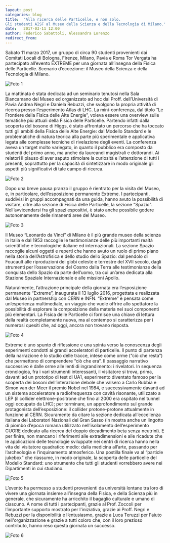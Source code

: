 ```yaml
---
layout: post
categories: blog 
title:  "Alla ricerca delle Particelle, e non solo.
Gli studenti AISF al Museo della Scienza e della Tecnologia di Milano."
date:   2017-03-11 12:00
author: Federico Sabattoli, Alessandra Lorenzo
redirect_from:
---
```


Sabato 11 marzo 2017, un gruppo di circa 90 studenti provenienti dai Comitati Locali di Bologna, Firenze, Milano, Pavia e Roma Tor Vergata ha partecipato all’evento EXTREME per una giornata all’insegna della Fisica delle Particelle. Scenario d’eccezione: il Museo della Scienza e della Tecnologia di Milano.

![Foto 1](/img/eventilocali/2017-extreme/gallery/DSC_1961_20170311.jpeg)

La mattinata è stata dedicata ad un seminario tenutosi nella Sala Biancamano del Museo ed organizzato ad hoc dai Proff. dell’Università di Pavia Andrea Negri e Daniela Rebuzzi, che svolgono la propria attività di ricerca presso l’esperimento Atlas di LHC. La mini-conferenza, dal titolo “Le Frontiere della Fisica delle Alte Energie”, voleva essere una overview sulle tematiche più attuali della Fisica delle Particelle. Partendo infatti dalla scoperta del bosone di Higgs, è stato affrontato un percorso che ha toccato tutti gli ambiti della Fisica delle Alte Energie: dal Modello Standard e le problematiche di natura teorica alla parte più sperimentale e applicativa legata alle complesse tecniche di rivelazione degli eventi. La conferenza aveva un target molto variegato, in quanto il pubblico era composto da studenti del primo anno, ma anche da laureandi magistrali e dottorandi. Ai relatori il plauso di aver saputo stimolare la curiosità e l’attenzione di tutti i presenti, soprattutto per la capacità di sintetizzare in modo originale gli aspetti più significativi di tale campo di ricerca.

![Foto 2](/img/eventilocali/2017-extreme/gallery/DSC_1970_20170311.jpeg)

Dopo una breve pausa pranzo il gruppo è rientrato per la visita del Museo, e, in particolare, dell’esposizione permanente Extreme. I partecipanti, suddivisi in gruppi accompagnati da una guida, hanno avuto la possibilità di visitare, oltre alla sezione di Fisica delle Particelle, la sezione “Spazio". Nell’avvicendarsi fra gli spazi espositivi, è stato anche possibile godere autonomamente delle rimanenti aree del Museo.

![Foto 3](/img/eventilocali/2017-extreme/gallery/DSC_1971_20170311.jpeg)

Il Museo “Leonardo da Vinci” di Milano è il più grande museo della scienza in Italia e dal 1953 raccoglie le testimonianze delle più importanti realtà scientifiche e tecnologiche italiane ed internazionali. La sezione Spazio raccoglie alcuni oggetti e reperti che hanno avuto un ruolo di primo piano nella storia dell’Astrofisica e dello studio dello Spazio: dal pendolo di Foucault alle riproduzioni dei globi celeste e terrestre del XVII secolo, dagli strumenti per l’osservazione del Cosmo dalla Terra alle testimonianze della conquista dello Spazio da parte dell’uomo, tra cui un’area dedicata alla Stazione Spaziale Internazionale e alle missioni Apollo.

Naturalmente, l’attrazione principale della giornata era l’esposizione permanente “Extreme”, inaugurata il 13 luglio 2016, progettata e realizzata dal Museo in partnership con CERN e INFN. “Extreme” è pensata come un’esperienza multimediale, un viaggio che vuole offrire allo spettatore la possibilità di esplorare la composizione della materia nei suoi componenti più elementari. La Fisica delle Particelle ci fornisce una chiave di lettura della realtà completamente nuova, ma al contempo si caratterizza per i numerosi quesiti che, ad oggi, ancora non trovano risposta.

![Foto 4](/img/eventilocali/2017-extreme/gallery/DSC_1981_20170311.jpeg)

Extreme è uno spunto di riflessione e una spinta verso la conoscenza degli esperimenti condotti ai grandi acceleratori di particelle. Il punto di partenza della narrazione è lo studio delle tracce, intese come orme (“ciò che resta”) che permettono di comprendere “ciò che era”. Il passaggio narrativo successivo è dalle orme alle lenti di ingrandimento: i rivelatori. In sequenza cronologica, fra i vari strumenti interessanti, il visitatore si trova, prima, davanti ad un prototipo di test di UA1, esperimento diventato famoso per la scoperta dei bosoni dell’interazione debole che valsero a Carlo Rubbia e Simon van der Meer il premio Nobel nel 1984, e successivamente davanti ad un sistema acceleratore a radiofrequenza con cavità risonante, utilizzato a LEP (il collider elettrone-positrone che fino al 2000 era ospitato nel tunnel oggi occupato da LHC); per terminare, un approfondimento sul grande protagonista dell’esposizione: il collider protone-protone attualmente in funzione al CERN. Sicuramente da citare la sezione dedicata all’eccellenza italiana dei Laboratori Nazionali del Gran Sasso (in mostra anche un lingotto di piombo d’epoca romana utilizzato nell’isolamento dell’esperimento CUORE dedicato alla ricerca del doppio decadimento beta senza neutrini). E per finire, non mancano i riferimenti alle extradimensioni e alle ricadute che le applicazioni delle tecnologie sviluppate nei centri di ricerca hanno nella vita del visitatore quadratico medio: dalla medicina all’arte, passando per l’archeologia e l’inquinamento atmosferico. Una postilla finale va al “particle jukebox” che riassume, in modo originale, la scoperta delle particelle del Modello Standard: uno strumento che tutti gli studenti vorrebbero avere nei Dipartimenti in cui studiano.

![Foto 5](/img/eventilocali/2017-extreme/gallery/IMG_20170311_160904.jpeg)

L’evento ha permesso a studenti provenienti da università lontane tra loro di vivere una giornata insieme all’insegna della Fisica, e della Scienza più in generale, che sicuramente ha arricchito il bagaglio culturale e umano di ciascuno. A nome di tutti i partecipanti, grazie al Prof. Zoccoli per l’importante supporto mostrato per l'iniziativa, grazie ai Proff. Negri e Rebuzzi per la disponibilità e l’entusiasmo, grazie a Luca Teruzzi per l'aiuto nell'organizzazione e grazie a tutti coloro che, con il loro prezioso contributo, hanno reso questa giornata un successo.

![Foto 6](/img/eventilocali/2017-extreme/gallery/IMG-20170311-WA0020.jpeg)

<!--
<h4>Foto dell'evento</h4>

<ul class="slider">
    <ul class="slides" style="height: auto;">
        {% for image in site.static_files %}
        {% if image.path contains "img/eventilocali/2017-extreme/gallery" %}
        <li>
            <a href="#{{ site.baseurl }}{{ image.path }}!">
                <img src="{{ site.baseurl }}{{ image.path }}">
            </a>
        </li>
        {% endif %}
        {% endfor %}
    </ul>
</ul> -->

<!-- <div class="carousel">
    {% for image in site.static_files %}
    {% if image.path contains "img/eventilocali/2017-extreme/gallery" %}
        <a class="carousel-item" href="#{{ site.baseurl }}{{ image.path }}!">
            <img src="{{ site.baseurl }}{{ image.path }}">
        </a>
    {% endif %}
    {% endfor %}
</div> -->
